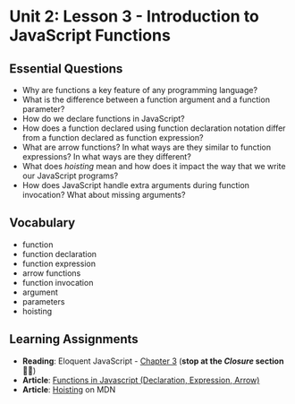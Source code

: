 # Unit 2: Lesson 3 - Introduction to JavaScript Functions

## Essential Questions
* Why are functions a key feature of any programming language?
* What is the difference between a function argument and a function parameter?
* How do we declare functions in JavaScript?
* How does a function declared using function declaration notation differ from a function declared as function expression?
* What are arrow functions? In what ways are they similar to function expressions? In what ways are they different?
* What does _hoisting_ mean and how does it impact the way that we write our JavaScript programs?
* How does JavaScript handle extra arguments during function invocation? What about missing arguments?

## Vocabulary
* function
* function declaration
* function expression
* arrow functions
* function invocation
* argument
* parameters
* hoisting

## Learning Assignments
* **Reading**: Eloquent JavaScript - [Chapter 3](https://eloquentjavascript.net/03_functions.html) (**stop at the _Closure_ section**✋🏽)
* **Article**: [Functions in Javascript (Declaration, Expression, Arrow)]([https://medium.com/@mandeep1012/function-declarations-vs-function-expressions-b43646042052](https://mayanovarini.medium.com/functions-in-javascript-declaration-expression-arrow-d6f907dc850a))
* **Article**: [Hoisting](https://developer.mozilla.org/en-US/docs/Glossary/Hoisting) on MDN
